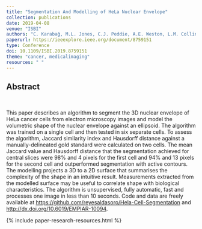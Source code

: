 ```yaml
---
title: "Segmentation And Modelling of HeLa Nuclear Envelope"
collection: publications
date: 2019-04-08
venue: "ISBI"
authors: "C. Karabağ, M.L. Jones, C.J. Peddie, A.E. Weston, L.M. Collinson, C.C. Reyes-Aldasoro"
paperurl: https://ieeexplore.ieee.org/document/8759151
type: Conference
doi: 10.1109/ISBI.2019.8759151
theme: "cancer, medicalimaging"
resources: " "
---
```

<h2> Abstract </h2>  <br>

This paper describes an algorithm to segment the 3D nuclear envelope of HeLa cancer cells from electron microscopy images and model the volumetric shape of the nuclear envelope against an ellipsoid. The algorithm was trained on a single cell and then tested in six separate cells. To assess the algorithm, Jaccard similarity index and Hausdorff distance against a manually-delineated gold standard were calculated on two cells. The mean Jaccard value and Hausdorff distance that the segmentation achieved for central slices were 98% and 4 pixels for the first cell and 94% and 13 pixels for the second cell and outperformed segmentation with active contours. The modelling projects a 3D to a 2D surface that summarises the complexity of the shape in an intuitive result. Measurements extracted from the modelled surface may be useful to correlate shape with biological characteristics. The algorithm is unsupervised, fully automatic, fast and processes one image in less than 10 seconds. Code and data are freely available at https://github.com/reyesaldasoro/Hela-Cell-Segmentation and http://dx.doi.org/10.6019/EMPIAR-10094.

{% include paper-research-resources.html %}
